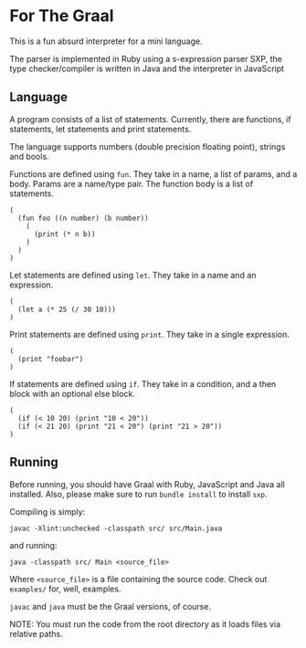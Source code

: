 # For The Graal

This is a fun absurd interpreter for a mini language.

The parser is implemented in Ruby using a s-expression parser SXP,
the type checker/compiler is written in Java and the interpreter in
JavaScript

## Language

A program consists of a list of statements. Currently, there are functions,
 if statements, let statements and print statements.

The language supports numbers (double precision floating point), strings and bools.

Functions are defined using `fun`. They take in a name, a list of params,
and a body. Params are a name/type pair. The function body is a list of
statements.
```
(
  (fun foo ((n number) (b number)) 
    (
      (print (* n b))
    )
  )
)
```

Let statements are defined using `let`. They take in a name and an expression.

```
(
  (let a (* 25 (/ 30 10)))
)
```

Print statements are defined using `print`. They take in a single expression.
```
(
  (print "foobar")
)
```

If statements are defined using `if`. They take in a condition, and 
a then block with an optional else block.
```
(
  (if (< 10 20) (print "10 < 20"))
  (if (< 21 20) (print "21 < 20") (print "21 > 20"))
)
```
## Running
Before running, you should have Graal with Ruby, JavaScript and Java
all installed. Also, please make sure to run `bundle install` 
to install `sxp`.

Compiling is simply:
```
javac -Xlint:unchecked -classpath src/ src/Main.java
```
and running:
```
java -classpath src/ Main <source_file>
```

Where `<source_file>` is a file containing the source code. 
Check out `examples/` for, well, examples.

`javac` and `java` must be the Graal versions, of course.

NOTE: You must run the code from the root directory as it loads files
via relative paths.